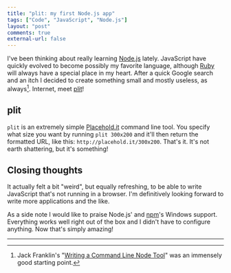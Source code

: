```yaml
---
title: "plit: my first Node.js app"
tags: ["Code", "JavaScript", "Node.js"]
layout: "post"
comments: true
external-url: false
---
```


I've been thinking about really learning [Node.js](http://nodejs.org/) lately. JavaScript have quickly evolved to become possibly my favorite language, although [Ruby](http://www.ruby-lang.org/) will always have a special place in my heart. After a quick Google search and an itch I decided to create something small and mostly useless, as always[^20130914-1]. Internet, meet [plit](https://npmjs.org/package/plit)!

## plit

`plit` is an extremely simple [Placehold.it](http://placehold.it/) command line tool. You specify what size you want by running `plit 300x200` and it'll then return the formatted URL, like this: `http://placehold.it/300x200`. That's it. It's not earth shattering, but it's something!

## Closing thoughts

It actually felt a bit "weird", but equally refreshing, to be able to write JavaScript that's not running in a browser. I'm definitively looking forward to write more applications and the like.

As a side note I would like to praise Node.js' and [npm](https://npmjs.org/)'s Windows support. Everything works well right out of the box and I didn't have to configure anything. Now that's simply amazing!

* * *

[^20130914-1]: Jack Franklin's "[Writing a Command Line Node Tool](http://javascriptplayground.com/blog/2012/08/writing-a-command-line-node-tool/)" was an immensely good starting point.
